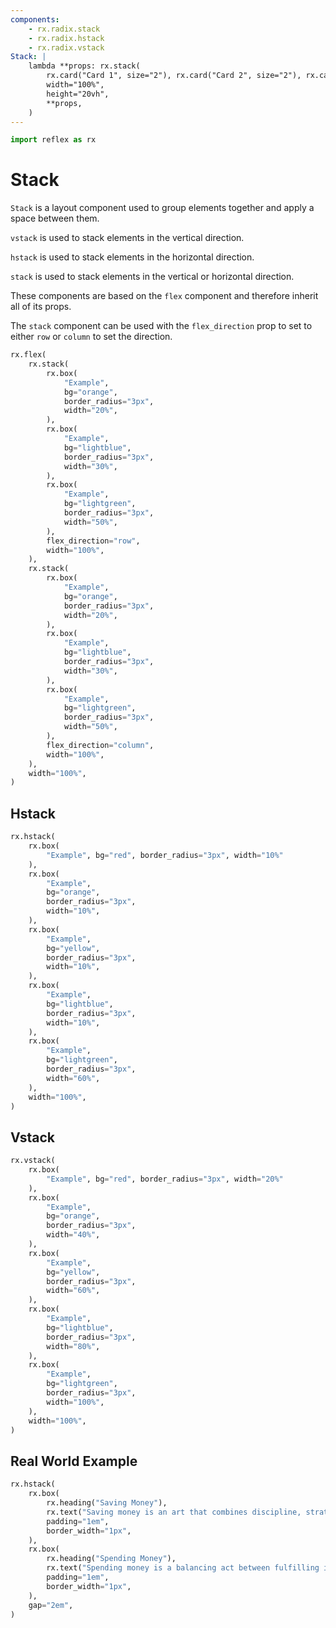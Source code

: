 ```yaml
---
components:
    - rx.radix.stack
    - rx.radix.hstack
    - rx.radix.vstack
Stack: |
    lambda **props: rx.stack(
        rx.card("Card 1", size="2"), rx.card("Card 2", size="2"), rx.card("Card 3", size="2"),
        width="100%",
        height="20vh",
        **props,
    )
---
```


```python exec
import reflex as rx
```

# Stack

`Stack` is a layout component used to group elements together and apply a space between them.

`vstack` is used to stack elements in the vertical direction.

`hstack` is used to stack elements in the horizontal direction.

`stack` is used to stack elements in the vertical or horizontal direction.

These components are based on the `flex` component and therefore inherit all of its props.

The `stack` component can be used with the `flex_direction` prop to set to either `row` or `column` to set the direction.

```python demo
rx.flex(
    rx.stack(
        rx.box(
            "Example",
            bg="orange",
            border_radius="3px",
            width="20%",
        ),
        rx.box(
            "Example",
            bg="lightblue",
            border_radius="3px",
            width="30%",
        ),
        rx.box(
            "Example",
            bg="lightgreen",
            border_radius="3px",
            width="50%",
        ),
        flex_direction="row",
        width="100%",
    ),
    rx.stack(
        rx.box(
            "Example",
            bg="orange",
            border_radius="3px",
            width="20%",
        ),
        rx.box(
            "Example",
            bg="lightblue",
            border_radius="3px",
            width="30%",
        ),
        rx.box(
            "Example",
            bg="lightgreen",
            border_radius="3px",
            width="50%",
        ),
        flex_direction="column",
        width="100%",
    ),
    width="100%",
)
```

## Hstack

```python demo
rx.hstack(
    rx.box(
        "Example", bg="red", border_radius="3px", width="10%"
    ),
    rx.box(
        "Example",
        bg="orange",
        border_radius="3px",
        width="10%",
    ),
    rx.box(
        "Example",
        bg="yellow",
        border_radius="3px",
        width="10%",
    ),
    rx.box(
        "Example",
        bg="lightblue",
        border_radius="3px",
        width="10%",
    ),
    rx.box(
        "Example",
        bg="lightgreen",
        border_radius="3px",
        width="60%",
    ),
    width="100%",
)
```

## Vstack

```python demo
rx.vstack(
    rx.box(
        "Example", bg="red", border_radius="3px", width="20%"
    ),
    rx.box(
        "Example",
        bg="orange",
        border_radius="3px",
        width="40%",
    ),
    rx.box(
        "Example",
        bg="yellow",
        border_radius="3px",
        width="60%",
    ),
    rx.box(
        "Example",
        bg="lightblue",
        border_radius="3px",
        width="80%",
    ),
    rx.box(
        "Example",
        bg="lightgreen",
        border_radius="3px",
        width="100%",
    ),
    width="100%",
)
```

## Real World Example

```python demo
rx.hstack(
    rx.box(
        rx.heading("Saving Money"),
        rx.text("Saving money is an art that combines discipline, strategic planning, and the wisdom to foresee future needs and emergencies. It begins with the simple act of setting aside a portion of one's income, creating a buffer that can grow over time through interest or investments.", margin_top="0.5em"),
        padding="1em",
        border_width="1px",
    ),
    rx.box(
        rx.heading("Spending Money"),
        rx.text("Spending money is a balancing act between fulfilling immediate desires and maintaining long-term financial health. It's about making choices, sometimes indulging in the pleasures of the moment, and at other times, prioritizing essential expenses.", margin_top="0.5em"),
        padding="1em",
        border_width="1px",
    ),
    gap="2em",
)

```
